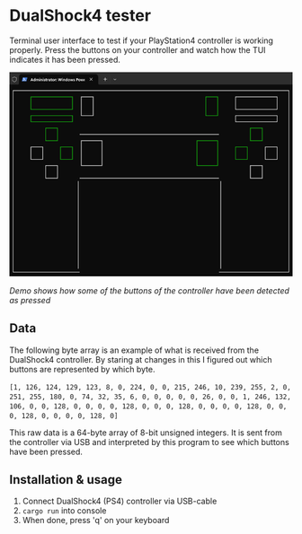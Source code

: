 # DualShock4 tester

Terminal user interface to test if your PlayStation4 controller is working properly. Press the buttons on your controller and watch how the TUI indicates it has been pressed.

![demo](demo.png)

*Demo shows how some of the buttons of the controller have been detected as pressed*

## Data 
The following byte array is an example of what is received from the DualShock4 controller. By staring at changes in this I figured out which buttons are represented by which byte.

`[1, 126, 124, 129, 123, 8, 0, 224, 0, 0, 215, 246, 10, 239, 255, 2, 0, 251, 255, 180, 0, 74, 32, 35, 6, 0, 0, 0, 0, 0, 26, 0, 0, 1, 246, 132, 106, 0, 0, 128, 0, 0, 0, 0, 128, 0, 0, 0, 128, 0, 0, 0, 0, 128, 0, 0, 0, 128, 0, 0, 0, 0, 128, 0]`

This raw data is a 64-byte array of 8-bit unsigned integers. It is sent from the controller via USB and interpreted by this program to see which buttons have been pressed.

## Installation & usage

1. Connect DualShock4 (PS4) controller via USB-cable
2. `cargo run` into console
3. When done, press 'q' on your keyboard